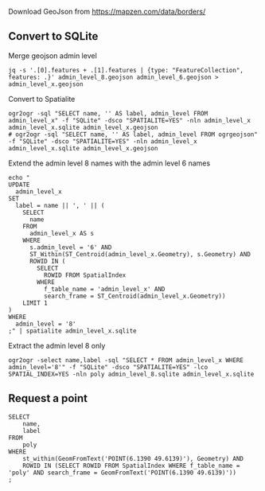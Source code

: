 Download GeoJson from https://mapzen.com/data/borders/

## Convert to SQLite

Merge geojson admin level

    jq -s '.[0].features + .[1].features | {type: "FeatureCollection", features: .}' admin_level_8.geojson admin_level_6.geojson > admin_level_x.geojson

Convert to Spatialite

    ogr2ogr -sql "SELECT name, '' AS label, admin_level FROM admin_level_x" -f "SQLite" -dsco "SPATIALITE=YES" -nln admin_level_x admin_level_x.sqlite admin_level_x.geojson
    # ogr2ogr -sql "SELECT name, '' AS label, admin_level FROM ogrgeojson" -f "SQLite" -dsco "SPATIALITE=YES" -nln admin_level_x admin_level_x.sqlite admin_level_x.geojson

Extend the admin level 8 names with the admin level 6 names

    echo "
    UPDATE
      admin_level_x
    SET
      label = name || ', ' || (
        SELECT
          name
        FROM
          admin_level_x AS s
        WHERE
          s.admin_level = '6' AND
          ST_Within(ST_Centroid(admin_level_x.Geometry), s.Geometry) AND
          ROWID IN (
            SELECT
              ROWID FROM SpatialIndex
            WHERE
              f_table_name = 'admin_level_x' AND
              search_frame = ST_Centroid(admin_level_x.Geometry))
        LIMIT 1
    )
    WHERE
      admin_level = '8'
    ;" | spatialite admin_level_x.sqlite

Extract the admin level 8 only

    ogr2ogr -select name,label -sql "SELECT * FROM admin_level_x WHERE admin_level='8'" -f "SQLite" -dsco "SPATIALITE=YES" -lco SPATIAL_INDEX=YES -nln poly admin_level_8.sqlite admin_level_x.sqlite


## Request a point

    SELECT
        name,
        label
    FROM
        poly
    WHERE
        st_within(GeomFromText('POINT(6.1390 49.6139)'), Geometry) AND
        ROWID IN (SELECT ROWID FROM SpatialIndex WHERE f_table_name = 'poly' AND search_frame = GeomFromText('POINT(6.1390 49.6139)'))
    ;
